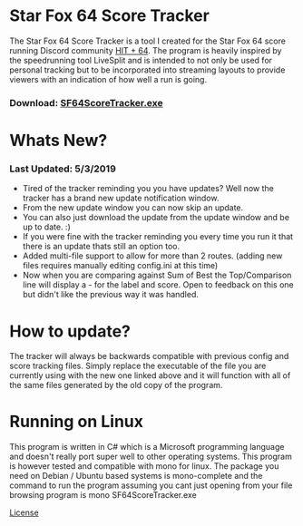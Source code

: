 # Star Fox 64 Score Tracker
The Star Fox 64 Score Tracker is a tool I created for the Star Fox 64 score running Discord community [HIT + 64](https://discord.gg/k2JnzC4). The program is heavily inspired by the speedrunning tool LiveSplit and is intended to not only be used for personal tracking but to be incorporated into streaming layouts to provide viewers with an indication of how well a run is going.

### Download: [SF64ScoreTracker.exe](https://drazil100.bitbucket.io/SF64ScoreTracker.exe) 

# Whats New?

### Last Updated: 5/3/2019

- Tired of the tracker reminding you you have updates? Well now the tracker has a brand new update notification window. 
- From the new update window you can now skip an update.
- You can also just download the update from the update window and be up to date. :)
- If you were fine with the tracker reminding you every time you run it that there is an update thats still an option too.
- Added multi-file support to allow for more than 2 routes. (adding new files requires manually editing config.ini at this time)
- Now when you are comparing against Sum of Best the Top/Comparison line will display a - for the label and score. Open to feedback on this one but didn't like the previous way it was handled.

# How to update?
The tracker will always be backwards compatible with previous config and score tracking files. Simply replace the executable of the file you are currently using with the new one linked above and it will function with all of the same files generated by the old copy of the program. 

# Running on Linux
This program is written in C# which is a Microsoft programming language and doesn't really port super well to other operating systems. This program is however tested and compatible with mono for linux. The package you need on Debian / Ubuntu based systems is mono-complete and the command to run the program assuming you cant just opening from your file browsing program is mono SF64ScoreTracker.exe

[License](LICENSE.md)


